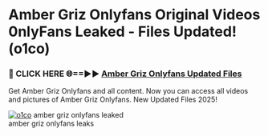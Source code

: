 # Amber Griz Onlyfans Original Videos 0nlyFans Leaked - Files Updated! (o1co)

<h3>🔴 CLICK HERE 🌐==►► <a href="https://tinyurl.com/3hn5wdd3" rel="nofollow">Amber Griz Onlyfans Updated Files</a></h3>

Get Amber Griz Onlyfans and all content. Now you can access all videos and pictures of Amber Griz Onlyfans. New Updated Files 2025!

[![o1co](https://i.imgur.com/4HnBqBT.gif)](https://tinyurl.com/3hn5wdd3)
amber griz onlyfans leaked<br>
amber griz onlyfans leaks